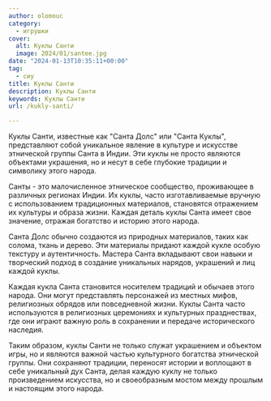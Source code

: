 ```yaml
---
author: olomouc
category:
  - игрушки
cover:
  alt: Куклы Санти
  image: 2024/01/santee.jpg
date: "2024-01-13T10:35:11+00:00"
tag:
  - сиу
title: Куклы Санти
description: Куклы Санти
keywords: Куклы Санти
url: /kukly-santi/

---
```

Куклы Санти, известные как "Санта Долс" или "Санта Куклы", представляют собой уникальное явление в культуре и искусстве этнической группы Санта в Индии. Эти куклы не просто являются объектами украшения, но и несут в себе глубокие традиции и символику этого народа.

Санты \- это малочисленное этническое сообщество, проживающее в различных регионах Индии. Их куклы, часто изготавливаемые вручную с использованием традиционных материалов, становятся отражением их культуры и образа жизни. Каждая деталь куклы Санта имеет свое значение, отражая богатство и историю этого народа.

Санта Долс обычно создаются из природных материалов, таких как солома, ткань и дерево. Эти материалы придают каждой кукле особую текстуру и аутентичность. Мастера Санта вкладывают свои навыки и творческий подход в создание уникальных нарядов, украшений и лиц каждой куклы.

Каждая кукла Санта становится носителем традиций и обычаев этого народа. Они могут представлять персонажей из местных мифов, религиозных обрядов или повседневной жизни. Куклы Санта часто используются в религиозных церемониях и культурных празднествах, где они играют важную роль в сохранении и передаче исторического наследия.

Таким образом, куклы Санти не только служат украшением и объектом игры, но и являются важной частью культурного богатства этнической группы. Они сохраняют традиции, переносят истории и воплощают в себе уникальный дух Санта, делая каждую куклу не только произведением искусства, но и своеобразным мостом между прошлым и настоящим этого народа.
